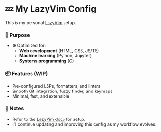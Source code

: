# 💤 My LazyVim Config

This is my personal [LazyVim](https://lazyvim.github.io/installation) setup.

### 🔧 Purpose

- ⚙️ Optimized for:
  - **Web development** (HTML, CSS, JS/TS)
  - **Machine learning** (Python, Jupyter)
  - **Systems programming** (C)

### 📦 Features (WIP)

- Pre-configured LSPs, formatters, and linters
- Smooth Git integration, fuzzy finder, and keymaps
- Minimal, fast, and extensible

### 🧠 Notes

- Refer to the [LazyVim docs](https://lazyvim.github.io/installation) for setup.
- I’ll continue updating and improving this config as my workflow evolves.
